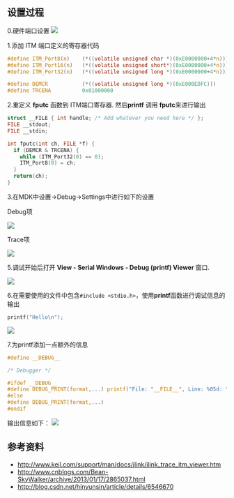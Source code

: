  
## 设置过程

0.硬件端口设置
![](http://mint-blog.qiniudn.com/mdk-itm-port.jpg)

1.添加 ITM 端口定义的寄存器代码

```c
#define ITM_Port8(n)    (*((volatile unsigned char *)(0xE0000000+4*n)))
#define ITM_Port16(n)   (*((volatile unsigned short*)(0xE0000000+4*n)))
#define ITM_Port32(n)   (*((volatile unsigned long *)(0xE0000000+4*n)))

#define DEMCR           (*((volatile unsigned long *)(0xE000EDFC)))
#define TRCENA          0x01000000
```

2.重定义 **fputc** 函数到 ITM端口寄存器. 然后**printf** 调用 **fputc**来进行输出

```c
struct __FILE { int handle; /* Add whatever you need here */ };
FILE __stdout;
FILE __stdin;

int fputc(int ch, FILE *f) {
  if (DEMCR & TRCENA) {
    while (ITM_Port32(0) == 0);
    ITM_Port8(0) = ch;
  }
  return(ch);
}
```


3.在MDK中设置->Debug->Settings中进行如下的设置

Debug项

![](http://mint-blog.qiniudn.com/mdk-itm-debug.png)

Trace项

![](http://mint-blog.qiniudn.com/mdk-itm-trace.png)

5.调试开始后打开 **View - Serial Windows - Debug (printf) Viewer** 窗口.

![](http://mint-blog.qiniudn.com/mdk-itm-printf-view.png)

6.在需要使用的文件中包含`#include <stdio.h>`，使用**printf**函数进行调试信息的输出

```c
printf("Hello\n");
```
![](http://mint-blog.qiniudn.com/mdk-itm-hello.png)

7.为printf添加一点额外的信息

```c
#define __DEBUG__

/* Debugger */

#ifdef __DEBUG__
#define DEBUG_PRINT(format,...) printf("File: "__FILE__", Line: %05d: "format"\n", __LINE__, ##__VA_ARGS__)
#else
#define DEBUG_PRINT(format,...)
#endif
```
输出信息如下：
![](http://mint-blog.qiniudn.com/mdk-itm-DEBUG_PRINT.png)

## 参考资料
- http://www.keil.com/support/man/docs/jlink/jlink_trace_itm_viewer.htm
- http://www.cnblogs.com/Bean-SkyWalker/archive/2013/01/17/2865037.html
- http://blog.csdn.net/hinyunsin/article/details/6546670

